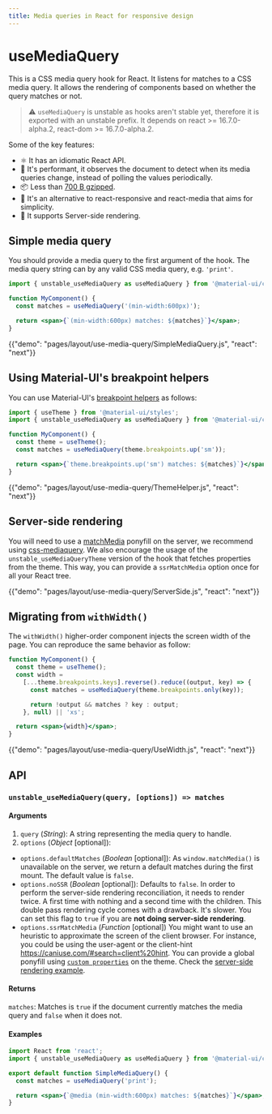 ```yaml
---
title: Media queries in React for responsive design
---
```


# useMediaQuery

<p class="description">This is a CSS media query hook for React. It listens for matches to a CSS media query. It allows the rendering of components based on whether the query matches or not.</p>

> ⚠️ `useMediaQuery` is unstable as hooks aren't stable yet, therefore it is exported with an unstable prefix.
It depends on react >= 16.7.0-alpha.2, react-dom >= 16.7.0-alpha.2.

Some of the key features:
- ⚛️ It has an idiomatic React API.
- 🚀 It's performant, it observes the document to detect when its media queries change, instead of polling the values periodically.
- 📦 Less than [700 B gzipped](https://github.com/mui-org/material-ui/blob/master/.size-limit.js).
- 💄 It's an alternative to react-responsive and react-media that aims for simplicity.
- 🤖 It supports Server-side rendering.

## Simple media query

You should provide a media query to the first argument of the hook.
The media query string can by any valid CSS media query, e.g. `'print'`.

```jsx
import { unstable_useMediaQuery as useMediaQuery } from '@material-ui/core/useMediaQuery';

function MyComponent() {
  const matches = useMediaQuery('(min-width:600px)');

  return <span>{`(min-width:600px) matches: ${matches}`}</span>;
}
```

{{"demo": "pages/layout/use-media-query/SimpleMediaQuery.js", "react": "next"}}

## Using Material-UI's breakpoint helpers

You can use Material-UI's [breakpoint helpers](/layout/breakpoints/) as follows:

```jsx
import { useTheme } from '@material-ui/styles';
import { unstable_useMediaQuery as useMediaQuery } from '@material-ui/core/useMediaQuery';

function MyComponent() {
  const theme = useTheme();
  const matches = useMediaQuery(theme.breakpoints.up('sm'));

  return <span>{`theme.breakpoints.up('sm') matches: ${matches}`}</span>;
}
```

{{"demo": "pages/layout/use-media-query/ThemeHelper.js", "react": "next"}}

## Server-side rendering

You will need to use a [matchMedia](https://developer.mozilla.org/en-US/docs/Web/API/Window/matchMedia) ponyfill on the server, we recommend using [css-mediaquery](https://github.com/ericf/css-mediaquery).
We also encourage the usage of the `unstable_useMediaQueryTheme` version of the hook that fetches properties from the theme. This way, you can provide a `ssrMatchMedia` option once for all your React tree.

{{"demo": "pages/layout/use-media-query/ServerSide.js", "react": "next"}}

## Migrating from `withWidth()`

The `withWidth()` higher-order component injects the screen width of the page.
You can reproduce the same behavior as follow:

```jsx
function MyComponent() {
  const theme = useTheme();
  const width =
    [...theme.breakpoints.keys].reverse().reduce((output, key) => {
      const matches = useMediaQuery(theme.breakpoints.only(key));

      return !output && matches ? key : output;
    }, null) || 'xs';

  return <span>{width}</span>;
}
```

{{"demo": "pages/layout/use-media-query/UseWidth.js", "react": "next"}}

## API

### `unstable_useMediaQuery(query, [options]) => matches`

#### Arguments

1. `query` (*String*): A string representing the media query to handle.
2. `options` (*Object* [optional]):
  - `options.defaultMatches` (*Boolean* [optional]):
  As `window.matchMedia()` is unavailable on the server,
  we return a default matches during the first mount. The default value is `false`.
  - `options.noSSR` (*Boolean* [optional]): Defaults to `false`.
  In order to perform the server-side rendering reconciliation, it needs to render twice.
  A first time with nothing and a second time with the children.
  This double pass rendering cycle comes with a drawback. It's slower.
  You can set this flag to `true` if you are **not doing server-side rendering**.
  - `options.ssrMatchMedia` (*Function* [optional]) You might want to use an heuristic to approximate
  the screen of the client browser.
  For instance, you could be using the user-agent or the client-hint https://caniuse.com/#search=client%20hint.
  You can provide a global ponyfill using [`custom properties`](/customization/themes/#properties) on the theme. Check the [server-side rendering example](#server-side-rendering).

#### Returns

`matches`: Matches is `true` if the document currently matches the media query and `false` when it does not.

#### Examples

```jsx
import React from 'react';
import { unstable_useMediaQuery as useMediaQuery } from '@material-ui/core/useMediaQuery';

export default function SimpleMediaQuery() {
  const matches = useMediaQuery('print');

  return <span>{`@media (min-width:600px) matches: ${matches}`}</span>;
}
```
